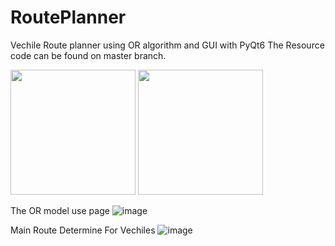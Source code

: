 # RoutePlanner
Vechile Route planner using OR algorithm and GUI with PyQt6
The Resource code can be found on master branch.
<p float="center">
  <img src="https://github.com/BBBakir/RoutePlanner/assets/92781750/e9872c7d-59c7-43c6-9f1a-36e557014a4a" width="200" />
  <img src="https://github.com/BBBakir/RoutePlanner/assets/92781750/0f6457d1-fe91-4e7d-b63a-87982818257a" width="200" /> 
</p>

The OR model use page
![image](https://github.com/BBBakir/RoutePlanner/assets/92781750/794c0df7-768f-49bc-983b-a8fc2497488b)

Main Route Determine For Vechiles
![image](https://github.com/BBBakir/RoutePlanner/assets/92781750/d20a37bc-b614-49fb-b017-634871874d38)


